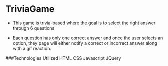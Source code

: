 # TriviaGame

- This game is trivia-based where the goal is to select the right answer through 6 questions

- Each question has only one correct answer and once the user selects an option, they page will either notify a correct or incorrect answer along with a gif reaction.

###Technologies Utilized
 HTML CSS Javascript JQuery
